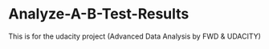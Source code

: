# Analyze-A-B-Test-Results
This is for the udacity project (Advanced Data Analysis by FWD &amp; UDACITY)
